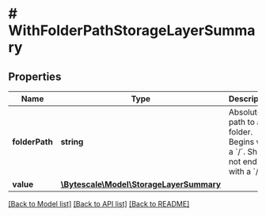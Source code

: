 # # WithFolderPathStorageLayerSummary

## Properties

Name | Type | Description | Notes
------------ | ------------- | ------------- | -------------
**folderPath** | **string** | Absolute path to a folder. Begins with a &#x60;/&#x60;. Should not end with a &#x60;/&#x60;. |
**value** | [**\Bytescale\Model\StorageLayerSummary**](StorageLayerSummary.md) |  |

[[Back to Model list]](../../README.md#models) [[Back to API list]](../../README.md#endpoints) [[Back to README]](../../README.md)
